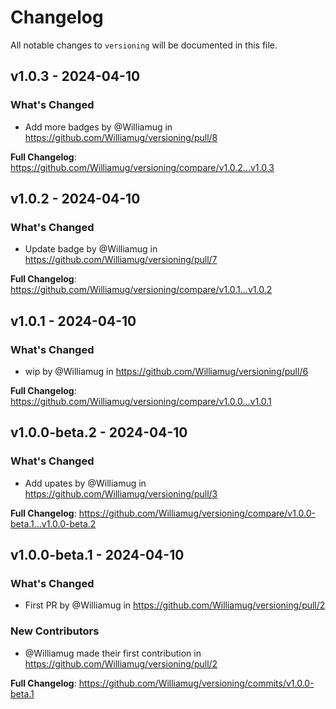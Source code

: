 # Changelog

All notable changes to `versioning` will be documented in this file.

## v1.0.3 - 2024-04-10

### What's Changed

* Add more badges by @Williamug in https://github.com/Williamug/versioning/pull/8

**Full Changelog**: https://github.com/Williamug/versioning/compare/v1.0.2...v1.0.3

## v1.0.2 - 2024-04-10

### What's Changed

* Update badge by @Williamug in https://github.com/Williamug/versioning/pull/7

**Full Changelog**: https://github.com/Williamug/versioning/compare/v1.0.1...v1.0.2

## v1.0.1 - 2024-04-10

### What's Changed

* wip by @Williamug in https://github.com/Williamug/versioning/pull/6

**Full Changelog**: https://github.com/Williamug/versioning/compare/v1.0.0...v1.0.1

## v1.0.0-beta.2 - 2024-04-10

### What's Changed

* Add upates by @Williamug in https://github.com/Williamug/versioning/pull/3

**Full Changelog**: https://github.com/Williamug/versioning/compare/v1.0.0-beta.1...v1.0.0-beta.2

## v1.0.0-beta.1 - 2024-04-10

### What's Changed

* First PR by @Williamug in https://github.com/Williamug/versioning/pull/2

### New Contributors

* @Williamug made their first contribution in https://github.com/Williamug/versioning/pull/2

**Full Changelog**: https://github.com/Williamug/versioning/commits/v1.0.0-beta.1
